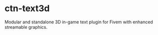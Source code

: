 # ctn-text3d
Modular and standalone 3D in-game text plugin for Fivem with enhanced streamable graphics.
